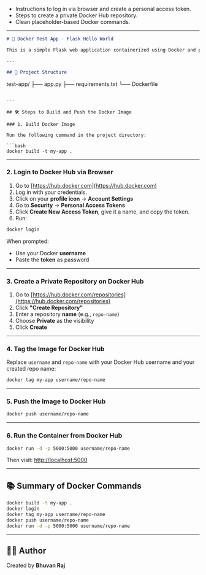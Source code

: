 

* Instructions to log in via browser and create a personal access token.
* Steps to create a private Docker Hub repository.
* Clean placeholder-based Docker commands.

---

```markdown
# 🐳 Docker Test App - Flask Hello World

This is a simple Flask web application containerized using Docker and pushed to Docker Hub. It is designed to help beginners understand how to containerize an app and publish it on Docker Hub.

---

## 📁 Project Structure

```

test-app/
├── app.py
├── requirements.txt
└── Dockerfile

````

---

## 🛠️ Steps to Build and Push the Docker Image

### 1. Build Docker Image

Run the following command in the project directory:

```bash
docker build -t my-app .
````

---

### 2. Login to Docker Hub via Browser

1. Go to [https://hub.docker.com](https://hub.docker.com)
2. Log in with your credentials.
3. Click on your **profile icon** → **Account Settings**
4. Go to **Security** → **Personal Access Tokens**
5. Click **Create New Access Token**, give it a name, and copy the token.
6. Run:

```bash
docker login
```

When prompted:

* Use your Docker **username**
* Paste the **token** as password

---

### 3. Create a Private Repository on Docker Hub

1. Go to [https://hub.docker.com/repositories](https://hub.docker.com/repositories)
2. Click **"Create Repository"**
3. Enter a repository **name** (e.g., `repo-name`)
4. Choose **Private** as the visibility
5. Click **Create**

---

### 4. Tag the Image for Docker Hub

Replace `username` and `repo-name` with your Docker Hub username and your created repo name:

```bash
docker tag my-app username/repo-name
```

---

### 5. Push the Image to Docker Hub

```bash
docker push username/repo-name
```

---

### 6. Run the Container from Docker Hub

```bash
docker run -d -p 5000:5000 username/repo-name
```

Then visit: [http://localhost:5000](http://localhost:5000)

---

## 📚 Summary of Docker Commands

```bash
docker build -t my-app .
docker login
docker tag my-app username/repo-name
docker push username/repo-name
docker run -d -p 5000:5000 username/repo-name
```

---

## 👨‍🏫 Author

Created by **Bhuvan Raj**

```
